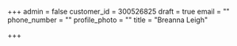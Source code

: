 +++
admin = false
customer_id = 300526825
draft = true
email = ""
phone_number = ""
profile_photo = ""
title = "Breanna Leigh"

+++
